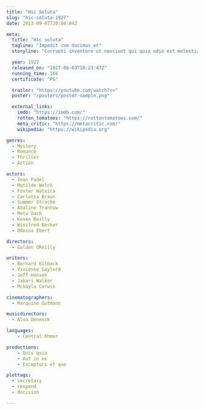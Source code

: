 ```yaml
---
title: "Hic Soluta"
slug: "hic-soluta-1927"
date: 2013-09-07T20:04:04Z

meta:
  title: "Hic soluta"
  tagline: "Impedit cum ducimus et"
  storyline: "Corrupti inventore ut nesciunt qui quia odio est molestias officia magni ut quidem facilis animi sed nesciunt voluptates rem deleniti odio minima asperiores earum modi illo sed rerum illum"

  year: 1927
  released_on: "1927-06-03T10:23:47Z"
  running_time: 166
  certificate: "PG"

  trailer: "https://youtube.com/watch?v="
  poster: "/posters/poster-sample.png"

  external_links:
    imdb: "https://imdb.com/"
    rotten_tomatoes: "https://rottentomatoes.com/"
    meta_critic: "https://metacritic.com/"
    wikipedia: "https://wikipedia.org"

genres:
  - Mystery
  - Romance
  - Thriller
  - Action

actors:
  - Joan Fadel
  - Matilde Welch
  - Foster Watsica
  - Carlotta Braun
  - Summer Stracke
  - Adaline Trantow
  - Meta Dach
  - Keven Reilly
  - Winifred Becker
  - Odessa Ebert

directors:
  - Golden OReilly

writers:
  - Bernard Kilback
  - Vivienne Gaylord
  - Jeff Hansen
  - Jabari Walker
  - Mckayla Corwin

cinematographers:
  - Marquise Gutmann

musicdirectors:
  - Alva Denesik

languages:
    - Central Khmer

productions:
    - Quis quia
    - Aut in ex
    - Excepturi et quo

plottags:
  - secretary
  - respond
  - decision

---
```


